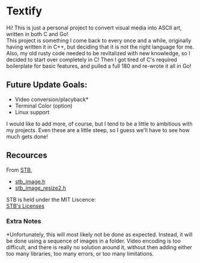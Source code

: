 # Textify
Hi! This is just a personal project to convert visual media into ASCII art, written in both C and Go! <br>
This project is something I come back to every once and a while, originally having written it in C++, but deciding that it is not the right language for me. Also, my old rusty code needed to be revitalized with new knowledge, so I decided to start over completely in C! Then I got tired of C's required boilerplate for basic features, and pulled a full 180 and re-wrote it all in Go!

## Future Update Goals:
- Video conversion/placyback*
- Terminal Color (option)
- Linux support

I would like to add more, of course, but I tend to be a little to ambitious with my projects. Even these are a little steep, so I guess we'll have to see how much gets done!

## Recources
From [STB](https://github.com/nothings/stb),
- [stb_image.h](https://github.com/nothings/stb/blob/master/stb_image.h)
- [stb_image_resize2.h](https://github.com/nothings/stb/blob/master/stb_image_resize2.h)

STB is held under the MIT Liscence: <br>
[STB's Licenses](https://github.com/nothings/stb/blob/master/LICENSE) <br>

### Extra Notes
*Unfortunately, this will most likely not be done as expected. Instead, it will be done using a sequence of images in a folder. Video encoding is too difficult, and there is really no solution around it, without then adding either too many libraries, too many errors, or too many limitations.
